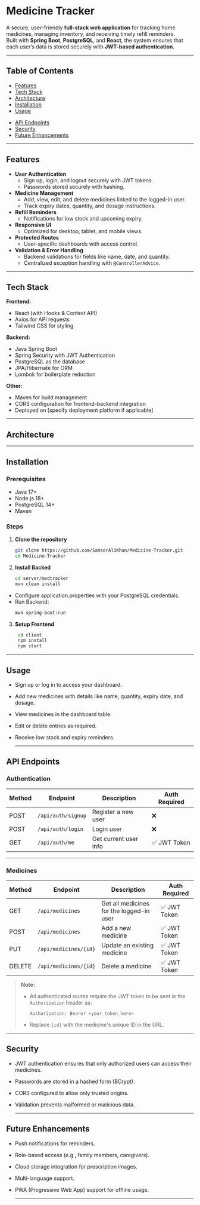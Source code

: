 #  Medicine Tracker

A secure, user-friendly **full-stack web application** for tracking home medicines, managing inventory, and receiving timely refill reminders.  
Built with **Spring Boot**, **PostgreSQL**, and **React**, the system ensures that each user’s data is stored securely with **JWT-based authentication**.

---

##  Table of Contents
- [Features](#features)
- [Tech Stack](#tech-stack)
- [Architecture](#architecture)
- [Installation](#installation)
- [Usage](#usage)
<!-- - [Screenshots](#screenshots) -->
- [API Endpoints](#api-endpoints)
- [Security](#security)
- [Future Enhancements](#future-enhancements)
<!-- - [License](#license) -->

---

##  Features
- **User Authentication**
  - Sign up, login, and logout securely with JWT tokens.
  - Passwords stored securely with hashing.
- **Medicine Management**
  - Add, view, edit, and delete medicines linked to the logged-in user.
  - Track expiry dates, quantity, and dosage instructions.
- **Refill Reminders**
  - Notifications for low stock and upcoming expiry.
- **Responsive UI**
  - Optimized for desktop, tablet, and mobile views.
- **Protected Routes**
  - User-specific dashboards with access control.
- **Validation & Error Handling**
  - Backend validations for fields like name, date, and quantity.
  - Centralized exception handling with `@ControllerAdvice`.

---

##  Tech Stack

**Frontend:**
- React (with Hooks & Context API)
- Axios for API requests
- Tailwind CSS for styling

**Backend:**
- Java Spring Boot
- Spring Security with JWT Authentication
- PostgreSQL as the database
- JPA/Hibernate for ORM
- Lombok for boilerplate reduction

**Other:**
- Maven for build management
- CORS configuration for frontend-backend integration
- Deployed on [specify deployment platform if applicable]

---

## Architecture


---

##  Installation

### Prerequisites
- Java 17+
- Node.js 18+
- PostgreSQL 14+
- Maven

### Steps
1. **Clone the repository**
   ```bash
   git clone https://github.com/SamserAliKhan/Medicine-Tracker.git
   cd Medicine-Tracker
2. **Install Backed**
   ```bash
   cd server/medtracker
   mvn clean install
  - Configure application.properties with your PostgreSQL credentials.  
  - Run Backend:
    ```bash
    mvn spring-boot:run
3. **Setup Frontend**
   ```bash
    cd client
    npm install
    npm start
  ---

## Usage
- Sign up or log in to access your dashboard.  
- Add new medicines with details like name, quantity, expiry date, and dosage.  
- View medicines in the dashboard table.  
- Edit or delete entries as required.  
- Receive low stock and expiry reminders.  

  ---

<!-- ## Screenshots

  --- -->

## API Endpoints

  ### **Authentication**
| Method | Endpoint           | Description                | Auth Required |
|--------|-------------------|----------------------------|---------------|
| POST   | `/api/auth/signup` | Register a new user        | ❌            |
| POST   | `/api/auth/login`  | Login user                 | ❌            |
| GET    | `/api/auth/me`     | Get current user info      | ✅ JWT Token  |

---

### **Medicines**
| Method | Endpoint                  | Description                             | Auth Required |
|--------|---------------------------|-----------------------------------------|---------------|
| GET    | `/api/medicines`           | Get all medicines for the logged-in user| ✅ JWT Token  |
| POST   | `/api/medicines`           | Add a new medicine                      | ✅ JWT Token  |
| PUT    | `/api/medicines/{id}`      | Update an existing medicine             | ✅ JWT Token  |
| DELETE | `/api/medicines/{id}`      | Delete a medicine                       | ✅ JWT Token  |

> **Note:**  
> - All authenticated routes require the JWT token to be sent in the `Authorization` header as:  
>   ```
>   Authorization: Bearer <your_token_here>
>   ```
> - Replace `{id}` with the medicine's unique ID in the URL.

  ---

## Security
- JWT authentication ensures that only authorized users can access their medicines.
- Passwords are stored in a hashed form (BCrypt).
- CORS configured to allow only trusted origins.
- Validation prevents malformed or malicious data.

  ---

## Future Enhancements
- Push notifications for reminders.
- Role-based access (e.g., family members, caregivers).
- Cloud storage integration for prescription images.
- Multi-language support.
- PWA (Progressive Web App) support for offline usage.

  ---

<!-- ## License -->

